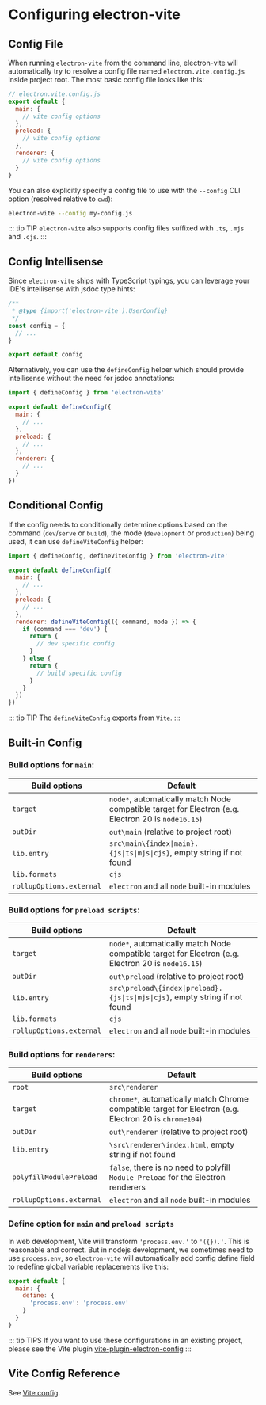 # Configuring electron-vite

## Config File

When running `electron-vite` from the command line, electron-vite will automatically try to resolve a config file named `electron.vite.config.js` inside project root. The most basic config file looks like this:

```js
// electron.vite.config.js
export default {
  main: {
    // vite config options
  },
  preload: {
    // vite config options
  },
  renderer: {
    // vite config options
  }
}
```

You can also explicitly specify a config file to use with the `--config` CLI option (resolved relative to `cwd`):

```sh
electron-vite --config my-config.js
```

::: tip TIP
`electron-vite` also supports config files suffixed with `.ts`, `.mjs` and `.cjs`.
:::

## Config Intellisense

Since `electron-vite` ships with TypeScript typings, you can leverage your IDE's intellisense with jsdoc type hints:

```js
/**
 * @type {import('electron-vite').UserConfig}
 */
const config = {
  // ...
}

export default config
```

Alternatively, you can use the `defineConfig` helper which should provide intellisense without the need for jsdoc annotations:

```js
import { defineConfig } from 'electron-vite'

export default defineConfig({
  main: {
    // ...
  },
  preload: {
    // ...
  },
  renderer: {
    // ...
  }
})
```

## Conditional Config

If the config needs to conditionally determine options based on the command (`dev`/`serve` or `build`), the mode (`development` or `production`) being used, it can use `defineViteConfig` helper:

```js
import { defineConfig, defineViteConfig } from 'electron-vite'

export default defineConfig({
  main: {
    // ...
  },
  preload: {
    // ...
  },
  renderer: defineViteConfig(({ command, mode }) => {
    if (command === 'dev') {
      return {
        // dev specific config
      }
    } else {
      return {
        // build specific config
      }
    }
  })
})
```

::: tip TIP
The `defineViteConfig` exports from `Vite`.
:::

## Built-in Config

### Build options for `main`:

| Build options             | Default                   |
| ------------------------- | ------------------------  |
| `target`        | `node*`, automatically match Node compatible target for Electron (e.g. Electron 20 is `node16.15`) |
| `outDir`        | `out\main` (relative to project root) |
| `lib.entry`     | `src\main\{index\|main}.{js\|ts\|mjs\|cjs}`, empty string if not found |
| `lib.formats`   | `cjs` |
| `rollupOptions.external` | `electron` and all `node` built-in modules |

### Build options for `preload scripts`:

| Build options             | Default                   |
| ------------------------- | ------------------------  |
| `target`        | `node*`, automatically match Node compatible target for Electron (e.g. Electron 20 is `node16.15`) |
| `outDir`        | `out\preload` (relative to project root) |
| `lib.entry`     | `src\preload\{index\|preload}.{js\|ts\|mjs\|cjs}`, empty string if not found |
| `lib.formats`   | `cjs` |
| `rollupOptions.external` | `electron` and all `node` built-in modules |

### Build options for `renderers`:

| Build options             | Default                   |
| ------------------------- | ------------------------  |
| `root`        | `src\renderer` |
| `target`        | `chrome*`, automatically match Chrome compatible target for Electron (e.g. Electron 20 is `chrome104`) |
| `outDir`        | `out\renderer` (relative to project root) |
| `lib.entry`     | `\src\renderer\index.html`, empty string if not found |
| `polyfillModulePreload` | `false`, there is no need to polyfill `Module Preload` for the Electron renderers |
| `rollupOptions.external` | `electron` and all `node` built-in modules |

### Define option for `main` and `preload scripts`

In web development, Vite will transform `'process.env.'` to `'({}).'`. This is reasonable and correct. But in nodejs development, we sometimes need to use `process.env`, so `electron-vite` will automatically add config define field to redefine global variable replacements like this:

```js
export default {
  main: {
    define: {
      'process.env': 'process.env'
    }
  }
}
```

::: tip TIPS
If you want to use these configurations in an existing project, please see the Vite plugin [vite-plugin-electron-config](https://github.com/alex8088/vite-plugin-electron-config)
:::

## Vite Config Reference

See [Vite config](https://vitejs.dev/config).
